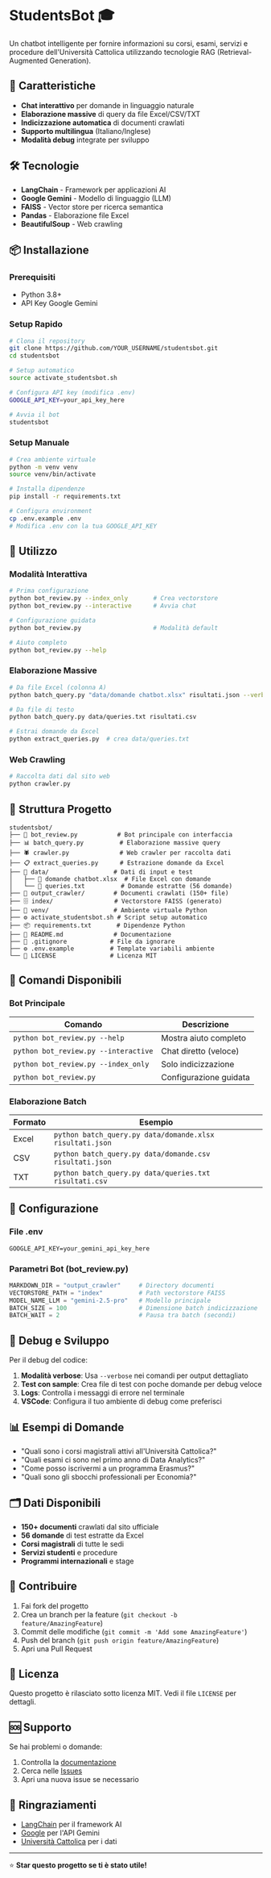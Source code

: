 # StudentsBot 🎓

Un chatbot intelligente per fornire informazioni su corsi, esami, servizi e procedure dell'Università Cattolica utilizzando tecnologie RAG (Retrieval-Augmented Generation).

## 🚀 Caratteristiche

- **Chat interattivo** per domande in linguaggio naturale
- **Elaborazione massive** di query da file Excel/CSV/TXT
- **Indicizzazione automatica** di documenti crawlati
- **Supporto multilingua** (Italiano/Inglese)
- **Modalità debug** integrate per sviluppo

## 🛠️ Tecnologie

- **LangChain** - Framework per applicazioni AI
- **Google Gemini** - Modello di linguaggio (LLM)
- **FAISS** - Vector store per ricerca semantica
- **Pandas** - Elaborazione file Excel
- **BeautifulSoup** - Web crawling

## 📦 Installazione

### Prerequisiti
- Python 3.8+
- API Key Google Gemini

### Setup Rapido
```bash
# Clona il repository
git clone https://github.com/YOUR_USERNAME/studentsbot.git
cd studentsbot

# Setup automatico
source activate_studentsbot.sh

# Configura API key (modifica .env)
GOOGLE_API_KEY=your_api_key_here

# Avvia il bot
studentsbot
```

### Setup Manuale
```bash
# Crea ambiente virtuale
python -m venv venv
source venv/bin/activate

# Installa dipendenze
pip install -r requirements.txt

# Configura environment
cp .env.example .env
# Modifica .env con la tua GOOGLE_API_KEY
```

## 🚀 Utilizzo

### Modalità Interattiva
```bash
# Prima configurazione
python bot_review.py --index_only       # Crea vectorstore
python bot_review.py --interactive      # Avvia chat

# Configurazione guidata
python bot_review.py                    # Modalità default

# Aiuto completo
python bot_review.py --help
```

### Elaborazione Massive
```bash
# Da file Excel (colonna A)
python batch_query.py "data/domande chatbot.xlsx" risultati.json --verbose

# Da file di testo
python batch_query.py data/queries.txt risultati.csv

# Estrai domande da Excel
python extract_queries.py  # crea data/queries.txt
```

### Web Crawling
```bash
# Raccolta dati dal sito web
python crawler.py
```

## 📁 Struttura Progetto

```
studentsbot/
├── 🤖 bot_review.py           # Bot principale con interfaccia
├── 📊 batch_query.py          # Elaborazione massive query
├── 🕷️ crawler.py              # Web crawler per raccolta dati
├── 📋 extract_queries.py      # Estrazione domande da Excel
├── 📁 data/                  # Dati di input e test
│   ├── 📄 domande chatbot.xlsx  # File Excel con domande
│   └── 📝 queries.txt          # Domande estratte (56 domande)
├── 📁 output_crawler/        # Documenti crawlati (150+ file)
├── 🗄️ index/                 # Vectorstore FAISS (generato)
├── 🐍 venv/                  # Ambiente virtuale Python
├── ⚙️ activate_studentsbot.sh # Script setup automatico
├── 📦 requirements.txt       # Dipendenze Python
├── 📖 README.md              # Documentazione
├── 🚫 .gitignore            # File da ignorare
├── ⚙️ .env.example          # Template variabili ambiente
└── 📄 LICENSE               # Licenza MIT
```

## 🎯 Comandi Disponibili

### Bot Principale
| Comando | Descrizione |
|---------|-------------|
| `python bot_review.py --help` | Mostra aiuto completo |
| `python bot_review.py --interactive` | Chat diretto (veloce) |
| `python bot_review.py --index_only` | Solo indicizzazione |
| `python bot_review.py` | Configurazione guidata |

### Elaborazione Batch
| Formato | Esempio |
|---------|---------|
| Excel | `python batch_query.py data/domande.xlsx risultati.json` |
| CSV | `python batch_query.py data/domande.csv risultati.json` |
| TXT | `python batch_query.py data/queries.txt risultati.csv` |

## 🔧 Configurazione

### File .env
```env
GOOGLE_API_KEY=your_gemini_api_key_here
```

### Parametri Bot (bot_review.py)
```python
MARKDOWN_DIR = "output_crawler"     # Directory documenti
VECTORSTORE_PATH = "index"          # Path vectorstore FAISS
MODEL_NAME_LLM = "gemini-2.5-pro"   # Modello principale
BATCH_SIZE = 100                    # Dimensione batch indicizzazione
BATCH_WAIT = 2                      # Pausa tra batch (secondi)
```

## 🐛 Debug e Sviluppo

Per il debug del codice:

1. **Modalità verbose**: Usa `--verbose` nei comandi per output dettagliato
2. **Test con sample**: Crea file di test con poche domande per debug veloce
3. **Logs**: Controlla i messaggi di errore nel terminale
4. **VSCode**: Configura il tuo ambiente di debug come preferisci

## 📊 Esempi di Domande

- "Quali sono i corsi magistrali attivi all'Università Cattolica?"
- "Quali esami ci sono nel primo anno di Data Analytics?"
- "Come posso iscrivermi a un programma Erasmus?"
- "Quali sono gli sbocchi professionali per Economia?"

## 🗂️ Dati Disponibili

- **150+ documenti** crawlati dal sito ufficiale
- **56 domande** di test estratte da Excel
- **Corsi magistrali** di tutte le sedi
- **Servizi studenti** e procedure
- **Programmi internazionali** e stage

## 🤝 Contribuire

1. Fai fork del progetto
2. Crea un branch per la feature (`git checkout -b feature/AmazingFeature`)
3. Commit delle modifiche (`git commit -m 'Add some AmazingFeature'`)
4. Push del branch (`git push origin feature/AmazingFeature`)
5. Apri una Pull Request

## 📝 Licenza

Questo progetto è rilasciato sotto licenza MIT. Vedi il file `LICENSE` per dettagli.

## 🆘 Supporto

Se hai problemi o domande:

1. Controlla la [documentazione](#-utilizzo)
2. Cerca nelle [Issues](https://github.com/YOUR_USERNAME/studentsbot/issues)
3. Apri una nuova issue se necessario

## 🙏 Ringraziamenti

- [LangChain](https://langchain.com/) per il framework AI
- [Google](https://ai.google.dev/) per l'API Gemini
- [Università Cattolica](https://www.unicatt.it/) per i dati

---

⭐ **Star questo progetto se ti è stato utile!**